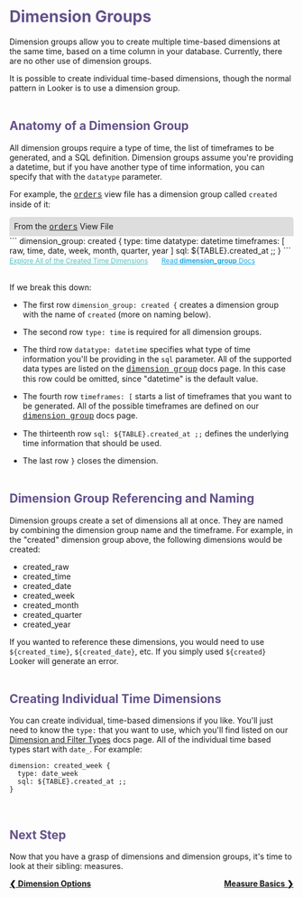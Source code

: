 <h1 style="color:rgb(100,81,138)">Dimension Groups</h1>

Dimension groups allow you to create multiple time-based dimensions at the same time, based on a time column in your database. Currently, there are no other use of dimension groups.

It is possible to create individual time-based dimensions, though the normal pattern in Looker is to use a dimension group.<br /><br />



<h2 style="color:rgb(100,81,138)">Anatomy of a Dimension Group</h2>

All dimension groups require a type of time, the list of timeframes to be generated, and a SQL definition.  Dimension groups assume you're providing a datetime, but if you have another type of time information, you can specify that with the `datatype` parameter.

For example, the <a href="https://learn2.looker.com/projects/e-commerce/files/orders.view.lkml" style="font-family:Monaco,Menlo,Consolas,Courier New,monospace;">orders</a> view file has a dimension group called `created` inside of it:

<div style="border-radius:5px 5px 0 0;padding:8px;background-color:rgb(221,221,221);">
 From the <a href="https://learn2.looker.com/projects/e-commerce/files/orders.view.lkml" style="font-family:Monaco,Menlo,Consolas,Courier New,monospace;">orders</a> View File</a>
</div>
```
dimension_group: created {
  type: time
  datatype: datetime
  timeframes: [
    raw,
    time,
    date,
    week,
    month,
    quarter,
    year
  ]
  sql: ${TABLE}.created_at ;;
}
```
<a style="color:rgb(87,190,190);font-size:12px;margin-right:20px;" href="https://learn2.looker.com/explore/e_commerce/orders?qid=3p4HPhJyr3HYuEEkdN1Bar" target="_blank"><i class="fa fa-search"></i> Explore All of the Created Time Dimensions</a> <a style="color:rgb(32,165,222);font-size:12px;" href="https://looker.com/docs/reference/field-params/dimension_group" target="_blank"><i class="fa fa-file-text-o"></i> Read <b>dimension_group</b> Docs</a><br /><br />

If we break this down:

+ The first row `dimension_group: created {` creates a dimension group with the name of `created` (more on naming below).

+ The second row `type: time` is required for all dimension groups.

+ The third row `datatype: datetime` specifies what type of time information you'll be providing in the `sql` parameter. All of the supported data types are listed on the <a href="https://looker.com/docs/reference/field-params/dimension_group" style="font-family:Monaco,Menlo,Consolas,Courier New,monospace;">dimension_group</a> docs page. In this case this row could be omitted, since "datetime" is the default value.

+ The fourth row `timeframes: [` starts a list of timeframes that you want to be generated. All of the possible timeframes are defined on our <a href="https://looker.com/docs/reference/field-params/dimension_group" style="font-family:Monaco,Menlo,Consolas,Courier New,monospace;">dimension_group</a> docs page.

+ The thirteenth row `sql: ${TABLE}.created_at ;;` defines the underlying time information that should be used.

+ The last row `}` closes the dimension.<br /><br />



<h2 style="color:rgb(100,81,138)">Dimension Group Referencing and Naming</h2>

Dimension groups create a set of dimensions all at once. They are named by combining the dimension group name and the timeframe. For example, in the "created" dimension group above, the following dimensions would be created:

+ created_raw
+ created_time
+ created_date
+ created_week
+ created_month
+ created_quarter
+ created_year

If you wanted to reference these dimensions, you would need to use `${created_time}`, `${created_date}`, etc. If you simply used `${created}` Looker will generate an error.<br /><br />



<h2 style="color:rgb(100,81,138)">Creating Individual Time Dimensions</h2>

You can create individual, time-based dimensions if you like. You'll just need to know the `type:` that you want to use, which you'll find listed on our [Dimension and Filter Types](https://looker.com/docs/reference/field-reference/dimension-type-reference#individual_time_and_date_types) docs page. All of the individual time based types start with `date_`. For example:

```
dimension: created_week {
  type: date_week
  sql: ${TABLE}.created_at ;;
}
```

<br />


<h2 style="color:rgb(100,81,138)">Next Step</h2>

Now that you have a grasp of dimensions and dimension groups, it's time to look at their sibling: measures.

<div style="float:left;font-weight:bold;">
  <a href="https://learn2.looker.com/projects/e-commerce/files/06_dimension_options.md">&#10094; Dimension Options</a>
</div>

<div style="float:right;font-weight:bold;">
  <a href="https://learn2.looker.com/projects/e-commerce/files/08_measure_basics.md">Measure Basics &#10095;</a>
</div>